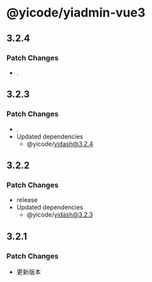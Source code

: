 # @yicode/yiadmin-vue3

## 3.2.4

### Patch Changes

-   .

## 3.2.3

### Patch Changes

-   .
-   Updated dependencies
    -   @yicode/yidash@3.2.4

## 3.2.2

### Patch Changes

-   release
-   Updated dependencies
    -   @yicode/yidash@3.2.3

## 3.2.1

### Patch Changes

-   更新版本
